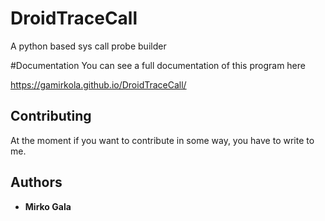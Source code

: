 # DroidTraceCall
A python based sys call probe builder

#Documentation
You can see a full documentation of this program here

https://gamirkola.github.io/DroidTraceCall/


## Contributing

At the moment if you want to contribute in some way, you have to write to me.

## Authors

* **Mirko Gala** 
<!--
## License

## This project is licensed under the MIT License - see the [LICENSE.md](LICENSE.md) file for details

## Acknowledgments